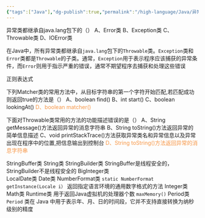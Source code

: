 ```yaml
---
{"tags":["Java"],"dg-publish":true,"permalink":"/high-language/Java/异常与Java API/","dgPassFrontmatter":true,"noteIcon":"","created":"2025-08-15T09:39:28.956+08:00","updated":"2025-05-07T08:42:50.312+08:00"}
---
```


异常类都继承自java.lang包下的（） 
A、Error类 
B、Exception类
C、Throwable类 
D、IOError类

在Java中，所有异常类都继承自`java.lang`包下的`Throwable`类。`Exception`类和`Error`类都是`Throwable`的子类。通常，`Exception`用于表示程序应该捕获的异常条件，而`Error`则用于指示严重的错误，通常不期望程序去捕获和处理这些错误

正则表达式

  
下列Matcher类的常用方法中，从目标字符串的第一个字符开始匹配,若匹配成功则返回true的方法是（）
A、boolean find()
B、int start()
C、boolean lookingAt()
<font color="#f79646">D、boolean matcher()</font>

下面对Throwable类常用的方法的功能描述错误的是（） 
A、String getMessage()方法返回异常的消息字符串 
B、String toString()方法返回异常的简单信息描述 
C、void printStackTrace()方法获取异常类名和异常信息以及异常出现在程序中的位置,把信息输出到控制台 
<font color="#f79646">D、String toString()方法返回异常的消息字符串</font>

StringBuffer类
String类
StringBuilder类
StringBuffer是线程安全的，StringBuilder不是线程安全的
BigInteger类  
LocalDate类
Date类
NumberFormat类
`static NumberFormat getInstance(Locale i）` 返回指定语言环境的通用数字格式的方法
Integer类
Math类
Runtime类
用于返回Java虚拟机的处理器个数 `maxMemory()`
Period类
`Period` 类在 Java 中用于表示年、月、日的时间段，它并不支持直接转换为纳秒级别的精度
